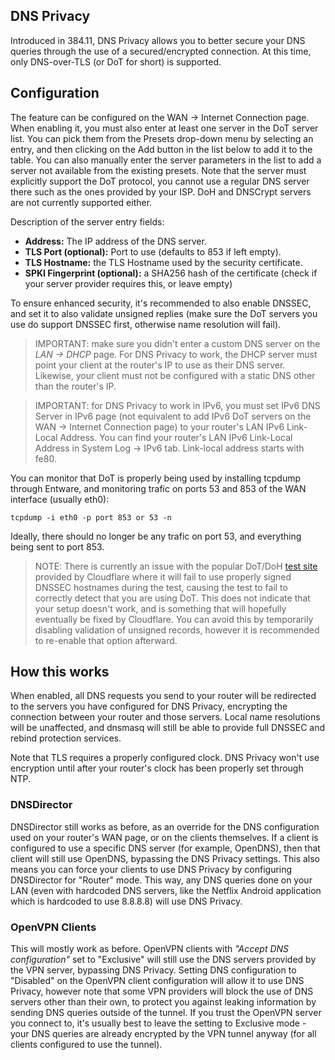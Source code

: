 ## DNS Privacy
Introduced in 384.11, DNS Privacy allows you to better secure your DNS queries through the use of a secured/encrypted connection.  At this time, only DNS-over-TLS (or DoT for short) is supported.

## Configuration
The feature can be configured on the WAN -> Internet Connection page.  When enabling it, you must also enter at least one server in the DoT server list.  You can pick them from the Presets drop-down menu by selecting an entry, and then clicking on the Add button in the list below to add it to the table.  You can also manually enter the server parameters in the list to add a server not available from the existing presets.  Note that the server must explicitly support the DoT protocol, you cannot use a regular DNS server there such as the ones provided by your ISP.  DoH and DNSCrypt servers are not currently supported either.

Description of the server entry fields:
* **Address:** The IP address of the DNS server.
* **TLS Port (optional):** Port to use (defaults to 853 if left empty).
* **TLS Hostname:** the TLS Hostname used by the security certificate.
* **SPKI Fingerprint (optional):** a SHA256 hash of the certificate (check if your server provider requires this, or leave empty)

To ensure enhanced security, it's recommended to also enable DNSSEC, and set it to also validate unsigned replies (make sure the DoT servers you use do support DNSSEC first, otherwise name resolution will fail).

> IMPORTANT: make sure you didn't enter a custom DNS server on the _LAN -> DHCP_ page.  For DNS Privacy to work, the DHCP  server must point your client at the router's IP to use as their DNS server.  Likewise, your client must not be configured with a static DNS other than the router's IP.

> IMPORTANT: for DNS Privacy to work in IPv6, you must set IPv6 DNS Server in IPv6 page (not equivalent to add IPv6 DoT servers on the WAN -> Internet Connection page) to your router's LAN IPv6 Link-Local Address. You can find your router's LAN IPv6 Link-Local Address in System Log -> IPv6 tab. Link-local address starts with fe80.

You can monitor that DoT is properly being used by installing tcpdump through Entware, and monitoring trafic on ports 53 and 853 of the WAN interface (usually eth0):

```
tcpdump -i eth0 -p port 853 or 53 -n
```

Ideally, there should no longer be any trafic on port 53, and everything being sent to port 853.

> NOTE: There is currently an issue with the popular DoT/DoH [test site](https://cloudflare-dns.com/help/) provided by Cloudflare where it will fail to use properly signed DNSSEC hostnames during the test, causing the test to fail to correctly detect that you are using DoT.  This does not indicate that your setup doesn't work, and is something that will hopefully eventually be fixed by Cloudflare.  You can avoid this by temporarily disabling validation of unsigned records, however it is recommended to re-enable that option afterward.


## How this works
When enabled, all DNS requests you send to your router will be redirected to the servers you have configured for DNS Privacy, encrypting the connection between your router and those servers.  Local name resolutions will be unaffected, and dnsmasq will still be able to provide full DNSSEC and rebind protection services.

Note that TLS requires a properly configured clock.  DNS Privacy won't use encryption until after your router's clock has been properly set through NTP.


### DNSDirector
DNSDirector still works as before, as an override for the DNS configuration used on your router's WAN page, or on the clients themselves.  If a client is configured to use a specific DNS server (for example, OpenDNS), then that client will still use OpenDNS, bypassing the DNS Privacy settings.  This also means you can force your clients to use DNS Privacy by configuring DNSDirector for "Router" mode.  This way, any DNS queries done on your LAN (even with hardcoded DNS servers, like the Netflix Android application which is hardcoded to use 8.8.8.8) will use DNS Privacy.


### OpenVPN Clients
This will mostly work as before.  OpenVPN clients with _"Accept DNS configuration"_ set to "Exclusive" will still use the DNS servers provided by the VPN server, bypassing DNS Privacy.  Setting DNS configuration to "Disabled" on the OpenVPN client configuration will allow it to use DNS Privacy, however note that some VPN providers will block the use of DNS servers other than their own, to protect you against leaking information by sending DNS queries outside of the tunnel.  If you trust the OpenVPN server you connect to, it's usually best to leave the setting to Exclusive mode - your DNS queries are already encrypted by the VPN tunnel anyway (for all clients configured to use the tunnel).
